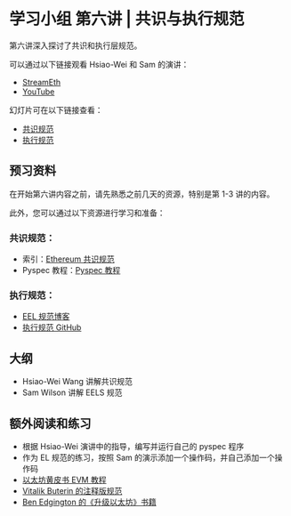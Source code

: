 # 学习小组 第六讲 | 共识与执行规范

第六讲深入探讨了共识和执行层规范。

可以通过以下链接观看 Hsiao-Wei 和 Sam 的演讲：
- [StreamEth](https://streameth.org/watch?event=&session=_mb0LFJY8t0)
- [YouTube](https://www.youtube.com/embed/_mb0LFJY8t0?si=M74zgvUuewCrUtJF)

幻灯片可在以下链接查看：
- [共识规范](https://github.com/eth-protocol-fellows/protocol-studies/blob/main/docs/eps/presentations/week6_cl_specs.pdf)
- [执行规范](https://github.com/eth-protocol-fellows/protocol-studies/blob/main/docs/eps/presentations/week6_el_specs.pdf)

## 预习资料

在开始第六讲内容之前，请先熟悉之前几天的资源，特别是第 1-3 讲的内容。

此外，您可以通过以下资源进行学习和准备：

### 共识规范：
- 索引：[Ethereum 共识规范](https://github.com/ethereum/consensus-specs)
- Pyspec 教程：[Pyspec 教程](https://github.com/ethereum/consensus-specs/blob/dev/tests/README.md)

### 执行规范：
- [EEL 规范博客](https://blog.ethereum.org/2023/08/29/eel-spec)
- [执行规范 GitHub](https://github.com/ethereum/execution-specs)

## 大纲

- Hsiao-Wei Wang 讲解共识规范
- Sam Wilson 讲解 EELS 规范

## 额外阅读和练习

- 根据 Hsiao-Wei 演讲中的指导，编写并运行自己的 pyspec 程序
- 作为 EL 规范的练习，按照 Sam 的演示添加一个操作码，并自己添加一个操作码
- [以太坊黄皮书 EVM 教程](https://ethereum.org/en/developers/tutorials/yellow-paper-evm/)
- [Vitalik Buterin 的注释版规范](https://github.com/ethereum/annotated-spec)
- [Ben Edgington 的《升级以太坊》书籍](https://eth2book.info)
